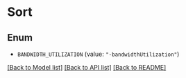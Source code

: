 # Sort

## Enum


* `BANDWIDTH_UTILIZATION` (value: `"-bandwidthUtilization"`)


[[Back to Model list]](../README.md#documentation-for-models) [[Back to API list]](../README.md#documentation-for-api-endpoints) [[Back to README]](../README.md)


